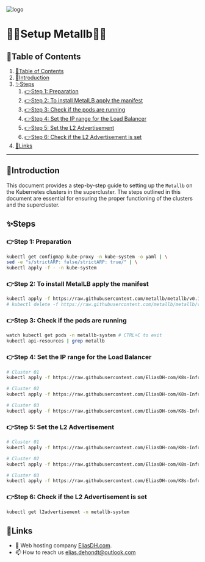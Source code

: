 ![logo](https://eliasdh.com/assets/media/images/logo-github.png)
# 💙🤍Setup Metallb🤍💙

## 📘Table of Contents

1. [📘Table of Contents](#📘table-of-contents)
2. [🖖Introduction](#🖖introduction)
3. [✨Steps](#✨steps)
    1. [👉Step 1: Preparation](#👉step-1-preparation)
    2. [👉Step 2: To install MetalLB apply the manifest](#👉step-2-to-install-metallb-apply-the-manifest)
    3. [👉Step 3: Check if the pods are running](#👉step-3-check-if-the-pods-are-running)
    4. [👉Step 4: Set the IP range for the Load Balancer](#👉step-4-set-the-ip-range-for-the-load-balancer)
    6. [👉Step 5: Set the L2 Advertisement](#👉step-6-set-the-l2-advertisement)
    7. [👉Step 6: Check if the L2 Advertisement is set](#👉step-7-check-if-the-l2-advertisement-is-set)
4. [🔗Links](#🔗links)

---

## 🖖Introduction

This document provides a step-by-step guide to setting up the `Metallb` on the Kubernetes clusters in the supercluster. The steps outlined in this document are essential for ensuring the proper functioning of the clusters and the supercluster.

## ✨Steps

### 👉Step 1: Preparation

```bash
kubectl get configmap kube-proxy -n kube-system -o yaml | \
sed -e "s/strictARP: false/strictARP: true/" | \
kubectl apply -f - -n kube-system
```

### 👉Step 2: To install MetalLB apply the manifest

```bash
kubectl apply -f https://raw.githubusercontent.com/metallb/metallb/v0.14.8/config/manifests/metallb-native.yaml
# kubectl delete -f https://raw.githubusercontent.com/metallb/metallb/v0.14.8/config/manifests/metallb-native.yaml
```

### 👉Step 3: Check if the pods are running

```bash
watch kubectl get pods -n metallb-system # CTRL+C to exit
kubectl api-resources | grep metallb
```

### 👉Step 4: Set the IP range for the Load Balancer

```bash
# Cluster 01
kubectl apply -f https://raw.githubusercontent.com/EliasDH-com/K8s-Infrastructure/refs/heads/main/Supercluster/Cluster01/Metallb/IPAddressPool.yaml

# Cluster 02
kubectl apply -f https://raw.githubusercontent.com/EliasDH-com/K8s-Infrastructure/refs/heads/main/Supercluster/Cluster02/Metallb/IPAddressPool.yaml

# Cluster 03
kubectl apply -f https://raw.githubusercontent.com/EliasDH-com/K8s-Infrastructure/refs/heads/main/Supercluster/Cluster03/Metallb/IPAddressPool.yaml
```

### 👉Step 5: Set the L2 Advertisement

```bash
# Cluster 01
kubectl apply -f https://raw.githubusercontent.com/EliasDH-com/K8s-Infrastructure/refs/heads/main/Supercluster/Cluster01/Metallb/L2Advertisement.yaml

# Cluster 02
kubectl apply -f https://raw.githubusercontent.com/EliasDH-com/K8s-Infrastructure/refs/heads/main/Supercluster/Cluster02/Metallb/L2Advertisement.yaml

# Cluster 03
kubectl apply -f https://raw.githubusercontent.com/EliasDH-com/K8s-Infrastructure/refs/heads/main/Supercluster/Cluster03/Metallb/L2Advertisement.yaml
```

### 👉Step 6: Check if the L2 Advertisement is set

```bash
kubectl get l2advertisement -n metallb-system
```

## 🔗Links
- 👯 Web hosting company [EliasDH.com](https://eliasdh.com).
- 📫 How to reach us elias.dehondt@outlook.com